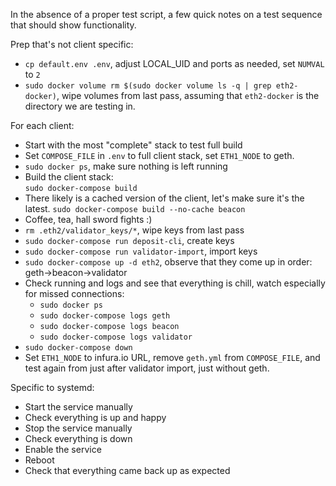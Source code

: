 In the absence of a proper test script, a few quick notes on a test sequence that
should show functionality.

Prep that's not client specific:
- `cp default.env .env`, adjust LOCAL_UID and ports as needed, set `NUMVAL` to `2`
- `sudo docker volume rm $(sudo docker volume ls -q | grep eth2-docker)`, wipe volumes from last pass,
   assuming that `eth2-docker` is the directory we are testing in.


For each client:
- Start with the most "complete" stack to test full build
- Set `COMPOSE_FILE` in `.env` to full client stack, set `ETH1_NODE` to geth.
- `sudo docker ps`, make sure nothing is left running
- Build the client stack:<br />
  `sudo docker-compose build`
- There likely is a cached version of the client, let's make sure it's the latest.
  `sudo docker-compose build --no-cache beacon`
- Coffee, tea, hall sword fights :)
- `rm .eth2/validator_keys/*`, wipe keys from last pass
- `sudo docker-compose run deposit-cli`, create keys
- `sudo docker-compose run validator-import`, import keys
- `sudo docker-compose up -d eth2`, observe that they come up in order: geth->beacon->validator
- Check running and logs and see that everything is chill, watch especially for missed connections:
  - `sudo docker ps`
  - `sudo docker-compose logs geth`
  - `sudo docker-compose logs beacon`
  - `sudo docker-compose logs validator`
- `sudo docker-compose down`
- Set `ETH1_NODE` to infura.io URL, remove `geth.yml` from `COMPOSE_FILE`, and test again
  from just after validator import, just without geth.

Specific to systemd:
- Start the service manually
- Check everything is up and happy
- Stop the service manually
- Check everything is down
- Enable the service
- Reboot
- Check that everything came back up as expected
